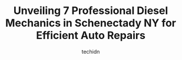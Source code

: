 ---
layout: ampstory
image: https://images.unsplash.com/photo-1603745716263-84cfdb9f366d?ixlib=rb-4.0.3&ixid=MnwxMjA3fDB8MHxwaG90by1wYWdlfHx8fGVufDB8fHx8&auto=format&fit=crop&w=640&h=853&q=80
author: techidn
featured: false
description: Trust your vehicles maintenance and repairs to the 7 best Diesel Mechanic in Schenectady NY, USA. With their extensive experience, cutting-edge technology, and commitment to customer satisf
title: Unveiling 7 Professional Diesel Mechanics in Schenectady NY for Efficient Auto Repairs
cover:
   title: Unveiling 7 Professional Diesel Mechanics in Schenectady NY for Efficient Auto Repairs
   subtitle: Rickpate
   background: https://images.unsplash.com/photo-1603745716263-84cfdb9f366d?ixlib=rb-4.0.3&ixid=MnwxMjA3fDB8MHxwaG90by1wYWdlfHx8fGVufDB8fHx8&auto=format&fit=crop&w=640&h=853&q=80

pages: 
 - layout: thirds
   top: <h1>#1 Tonys Broadway Auto Repair</h1>
   bottom: "<p>He made my old car a new car, not that expensive and got it inspected legally and Im on the road happily.. first rate mechanic and Im taking all my business there and t</p>"
   background: https://www.knot35.com/toplist/wp-content/uploads/2023/06/best-diesel-mechanic-1-in-schenectady-ny-1685838963.jpeg
   backgroundblur: true
 - layout: thirds
   top: <h1>#2 Ankers Auto Service</h1>
   bottom: "<p>1907 Van Vranken Ave., Schenectady, NY 12308, United States</p>"
   background: https://www.knot35.com/toplist/wp-content/uploads/2023/06/best-diesel-mechanic-2-in-schenectady-ny-1685838964.jpeg
   cta:
      link: https://www.knot35.com/toplist/unveiling-7-professional-diesel-mechanics-in-schenectady-ny-for-efficient-auto-repairs/
      text: Unveiling 7 Professional Diesel Mechanics in Schenectady NY for Efficient Auto Repairs
 - layout: thirds
   top: <h1>#3 Jays Certified Auto Repair</h1>
   bottom: "<p>2001 Chrisler Ave, Schenectady, NY 12303, United States</p>"
   background: https://www.knot35.com/toplist/wp-content/uploads/2023/06/best-diesel-mechanic-3-in-schenectady-ny-1685838964.jpeg
   cta:
      link: https://www.knot35.com/toplist/unveiling-7-professional-diesel-mechanics-in-schenectady-ny-for-efficient-auto-repairs/
      text: Unveiling 7 Professional Diesel Mechanics in Schenectady NY for Efficient Auto Repairs
 - layout: thirds
   top: <h1>#4 Schenectady Auto Service</h1>
   bottom: "<p>2401 Van Vranken Ave., Schenectady, NY 12308, United States</p>"
   background: https://images.unsplash.com/photo-1531169509526-f8f1fdaa4a67?ixlib=rb-4.0.3&ixid=MnwxMjA3fDB8MHxwaG90by1wYWdlfHx8fGVufDB8fHx8&auto=format&fit=crop&w=640&h=853&q=80
   cta:
      link: https://www.knot35.com/toplist/unveiling-7-professional-diesel-mechanics-in-schenectady-ny-for-efficient-auto-repairs/
      text: Unveiling 7 Professional Diesel Mechanics in Schenectady NY for Efficient Auto Repairs
 - layout: thirds
   top: <h1>#5 Pro Automotive</h1>
   bottom: "<p>1821 State St, Schenectady, NY 12304, United States</p>"
   background: https://images.unsplash.com/photo-1509114397022-ed747cca3f65?ixlib=rb-4.0.3&ixid=MnwxMjA3fDB8MHxwaG90by1wYWdlfHx8fGVufDB8fHx8&auto=format&fit=crop&w=640&h=853&q=80
   cta:
      link: https://www.knot35.com/toplist/unveiling-7-professional-diesel-mechanics-in-schenectady-ny-for-efficient-auto-repairs/
      text: Unveiling 7 Professional Diesel Mechanics in Schenectady NY for Efficient Auto Repairs
 - layout: thirds
   top: <h1>#6 Devines Automobile Repair</h1>
   bottom: "<p>2040 State St, Schenectady, NY 12304, United States</p>"
   background: https://images.unsplash.com/photo-1524169358666-79f22534bc6e?ixlib=rb-4.0.3&ixid=MnwxMjA3fDB8MHxwaG90by1wYWdlfHx8fGVufDB8fHx8&auto=format&fit=crop&w=640&h=853&q=80
   cta:
      link: https://www.knot35.com/toplist/unveiling-7-professional-diesel-mechanics-in-schenectady-ny-for-efficient-auto-repairs/
      text: Unveiling 7 Professional Diesel Mechanics in Schenectady NY for Efficient Auto Repairs
 - layout: thirds
   top: <h1>#7 𝐇𝐒𝐊 𝐌𝐎𝐓𝐎𝐑𝐒 𝐋𝐋𝐂-𝐒𝐂𝐇𝐄𝐍𝐄𝐂𝐓𝐀𝐃𝐘 𝐀𝐔𝐓𝐎 𝐒𝐄𝐑𝐕𝐈𝐂𝐄</h1>
   bottom: "<p>1505 State St, Schenectady, NY 12304, United States</p>"
   background: https://images.unsplash.com/photo-1540457036297-448b6b99e91c?ixlib=rb-4.0.3&ixid=MnwxMjA3fDB8MHxwaG90by1wYWdlfHx8fGVufDB8fHx8&auto=format&fit=crop&w=640&h=853&q=80
   cta:
      link: https://www.knot35.com/toplist/unveiling-7-professional-diesel-mechanics-in-schenectady-ny-for-efficient-auto-repairs/
      text: Unveiling 7 Professional Diesel Mechanics in Schenectady NY for Efficient Auto Repairs
 - layout: thirds
   middle: Continue reading...
   background: https://images.unsplash.com/photo-1489648022186-8f49310909a0?ixlib=rb-4.0.3&ixid=MnwxMjA3fDB8MHxwaG90by1wYWdlfHx8fGVufDB8fHx8&auto=format&fit=crop&w=640&h=853&q=80
   cta:
      link: https://www.knot35.com/toplist/unveiling-7-professional-diesel-mechanics-in-schenectady-ny-for-efficient-auto-repairs/
      text: Unveiling 7 Professional Diesel Mechanics in Schenectady NY for Efficient Auto Repairs
      
---